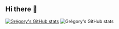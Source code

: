 ## Hi there 👋

<!--
**Gregory-Pagnoux/Gregory-Pagnoux** is a ✨ _special_ ✨ repository because its `README.md` (this file) appears on your GitHub profile.

Here are some ideas to get you started:

- 🔭 I’m currently working on ...
- 🌱 I’m currently learning ...
- 👯 I’m looking to collaborate on ...
- 🤔 I’m looking for help with ...
- 💬 Ask me about ...
- 📫 How to reach me: ...
- 😄 Pronouns: ...
- ⚡ Fun fact: ...
-->

[![Grégory's GitHub stats](https://github-readme-stats.vercel.app/api?username=Gregory-Pagnoux)](https://github.com/Gregory-Pagnoux/github-readme-stats)
![Grégory's GitHub stats](https://github-readme-stats.vercel.app/api?username=Gregory-Pagnoux&show_icons=true&theme=radical)
